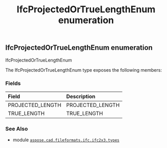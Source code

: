 ﻿---
title: IfcProjectedOrTrueLengthEnum enumeration
second_title: Aspose.CAD for Python via .NET API References
description: 
type: docs
weight: 2700
url: /python-net/aspose.cad.fileformats.ifc.ifc2x3.types/ifcprojectedortruelengthenum/
is_root: false
---

## IfcProjectedOrTrueLengthEnum enumeration

IfcProjectedOrTrueLengthEnum



The IfcProjectedOrTrueLengthEnum type exposes the following members:

### Fields
| Field | Description |
| :- | :- |
| PROJECTED_LENGTH | PROJECTED_LENGTH |
| TRUE_LENGTH | TRUE_LENGTH |



### See Also
* module [`aspose.cad.fileformats.ifc.ifc2x3.types`](..)
